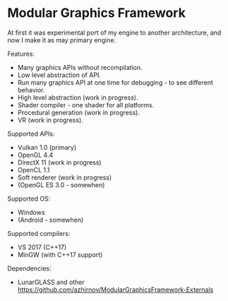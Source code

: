 # Modular Graphics Framework
At first it was experimental port of my engine to another architecture, and now I make it as may primary engine.

Features:
- Many graphics APIs without recompilation.
- Low level abstraction of API.
- Run many graphics API at one time for debugging - to see different behavior.
- High level abstraction (work in progress).
- Shader compiler - one shader for all platforms.
- Procedural generation (work in progress).
- VR (work in progress).

Supported APIs:
- Vulkan 1.0 (primary)
- OpenGL 4.4
- DirectX 11 (work in progress)
- OpenCL 1.1
- Soft renderer (work in progress)
- (OpenGL ES 3.0 - somewhen)

Supported OS:
- Windows
- (Android - somewhen)

Supported compilers:
- VS 2017 (C++17)
- MinGW (with C++17 support)

Dependencies:
- LunarGLASS and other https://github.com/azhirnov/ModularGraphicsFramework-Externals
